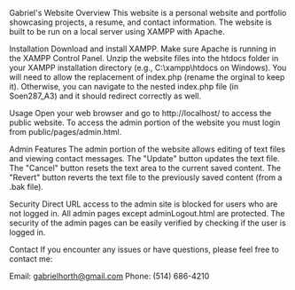 Gabriel's Website
Overview
This website is a personal website and portfolio showcasing projects, a resume, and contact information. 
The website is built to be run on a local server using XAMPP with Apache.

Installation
Download and install XAMPP.
Make sure Apache is running in the XAMPP Control Panel.
Unzip the website files into the htdocs folder in your XAMPP installation directory (e.g., C:\xampp\htdocs on Windows).
You will need to allow the replacement of index.php (rename the orginal to keep it).
Otherwise, you can navigate to the nested index.php file (in Soen287_A3) and it should redirect correctly as well.

Usage
Open your web browser and go to http://localhost/ to access the public website.
To access the admin portion of the website you must login from public/pages/admin.html.

Admin Features
The admin portion of the website allows editing of text files and viewing contact messages.
The "Update" button updates the text file.
The "Cancel" button resets the text area to the current saved content.
The "Revert" button reverts the text file to the previously saved content (from a .bak file).

Security
Direct URL access to the admin site is blocked for users who are not logged in.
All admin pages except adminLogout.html are protected.
The security of the admin pages can be easily verified by checking if the user is logged in.

Contact
If you encounter any issues or have questions, please feel free to contact me:

Email: gabrielhorth@gmail.com
Phone: (514) 686-4210